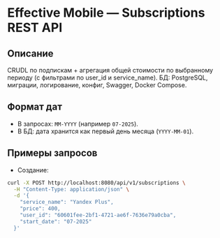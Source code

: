 # Effective Mobile — Subscriptions REST API

## Описание
CRUDL по подпискам + агрегация общей стоимости по выбранному периоду (с фильтрами по user_id и service_name). БД: PostgreSQL, миграции, логирование, конфиг, Swagger, Docker Compose.

## Формат дат
- В запросах: `MM-YYYY` (например `07-2025`).
- В БД: дата хранится как первый день месяца (`YYYY-MM-01`).

## Примеры запросов
- Создание:
```bash
curl -X POST http://localhost:8080/api/v1/subscriptions \
  -H "Content-Type: application/json" \
  -d '{
    "service_name": "Yandex Plus",
    "price": 400,
    "user_id": "60601fee-2bf1-4721-ae6f-7636e79a0cba",
    "start_date": "07-2025"
  }'
